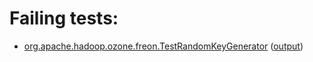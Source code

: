 # Failing tests: 

 * [org.apache.hadoop.ozone.freon.TestRandomKeyGenerator](hadoop-ozone/integration-test/org.apache.hadoop.ozone.freon.TestRandomKeyGenerator.txt) ([output](hadoop-ozone/integration-test/org.apache.hadoop.ozone.freon.TestRandomKeyGenerator-output.txt))
